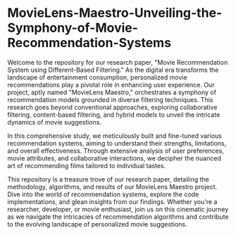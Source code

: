 # MovieLens-Maestro-Unveiling-the-Symphony-of-Movie-Recommendation-Systems

Welcome to the repository for our research paper, "Movie Recommendation System using Different-Based Filtering." As the digital era transforms the landscape of entertainment consumption, personalized movie recommendations play a pivotal role in enhancing user experience. Our project, aptly named "MovieLens Maestro," orchestrates a symphony of recommendation models grounded in diverse filtering techniques. This research goes beyond conventional approaches, exploring collaborative filtering, content-based filtering, and hybrid models to unveil the intricate dynamics of movie suggestions.

In this comprehensive study, we meticulously built and fine-tuned various recommendation systems, aiming to understand their strengths, limitations, and overall effectiveness. Through extensive analysis of user preferences, movie attributes, and collaborative interactions, we decipher the nuanced art of recommending films tailored to individual tastes.

This repository is a treasure trove of our research paper, detailing the methodology, algorithms, and results of our MovieLens Maestro project. Dive into the world of recommendation systems, explore the code implementations, and glean insights from our findings. Whether you're a researcher, developer, or movie enthusiast, join us on this cinematic journey as we navigate the intricacies of recommendation algorithms and contribute to the evolving landscape of personalized movie suggestions.
